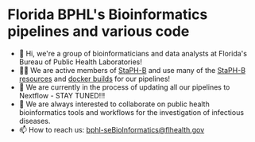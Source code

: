 # Florida BPHL's Bioinformatics pipelines and various code

- 👋 Hi, we're a group of bioinformaticians and data analysts at Florida's Bureau of Public Health Laboratories!
- 👩‍💻 We are active members of [StaPH-B](https://staphb.org/ "StaPH-B Homepage") and use many of the [StaPH-B resources](https://github.com/StaPH-B "StaPH-B Github") and [docker builds](https://github.com/StaPH-B/docker-builds "StaPH-B Docker builds") for our pipelines!
- 🌱 We are currently in the process of updating all our pipelines to Nextflow - STAY TUNED!!!
- 💞️ We are always interested to collaborate on public health bioinformatics tools and workflows for the investigation of infectious diseases.
- 📫 How to reach us: bphl-seBioInformatics@flhealth.gov



